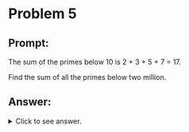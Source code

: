 # Problem 5

## Prompt:


The sum of the primes below 10 is 2 + 3 + 5 + 7 = 17.

Find the sum of all the primes below two million.


## Answer:

<details>
	<summary>Click to see answer.</summary>

</details>
